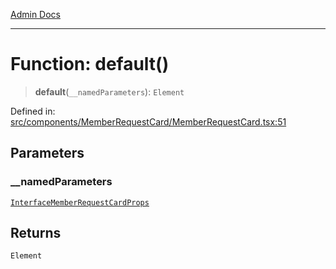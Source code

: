 [Admin Docs](/)

---

# Function: default()

> **default**(`__namedParameters`): `Element`

Defined in: [src/components/MemberRequestCard/MemberRequestCard.tsx:51](https://github.com/PalisadoesFoundation/talawa-admin/blob/main/src/components/MemberRequestCard/MemberRequestCard.tsx#L51)

## Parameters

### \_\_namedParameters

[`InterfaceMemberRequestCardProps`](../../../../types/Member/interface/interfaces/InterfaceMemberRequestCardProps.md)

## Returns

`Element`
